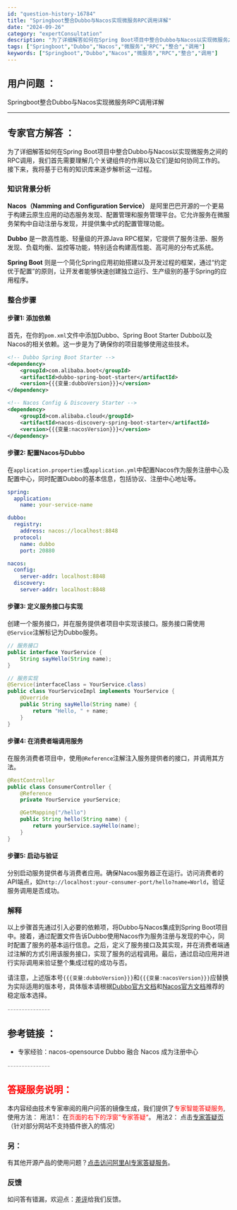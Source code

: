 ```yaml
---
id: "question-history-16784"
title: "Springboot整合Dubbo与Nacos实现微服务RPC调用详解"
date: "2024-09-26"
category: "expertConsultation"
description: "为了详细解答如何在Spring Boot项目中整合Dubbo与Nacos以实现微服务之间的RPC调用，我们首先需要理解几个关键组件的作用以及它们是如何协同工作的。接下来，我将基于已有的知识库来逐步解析这一过程。### 知识背景分析**Nacos（Namming and Configuration S"
tags: ["Springboot","Dubbo","Nacos","微服务","RPC","整合","调用"]
keywords: ["Springboot","Dubbo","Nacos","微服务","RPC","整合","调用"]
---
```


## 用户问题 ： 
 Springboot整合Dubbo与Nacos实现微服务RPC调用详解  

---------------
## 专家官方解答 ：

为了详细解答如何在Spring Boot项目中整合Dubbo与Nacos以实现微服务之间的RPC调用，我们首先需要理解几个关键组件的作用以及它们是如何协同工作的。接下来，我将基于已有的知识库来逐步解析这一过程。

### 知识背景分析

**Nacos（Namming and Configuration Service）** 是阿里巴巴开源的一个更易于构建云原生应用的动态服务发现、配置管理和服务管理平台。它允许服务在微服务架构中自动注册与发现，并提供集中式的配置管理功能。

**Dubbo** 是一款高性能、轻量级的开源Java RPC框架，它提供了服务注册、服务发现、负载均衡、监控等功能，特别适合构建高性能、高可用的分布式系统。

**Spring Boot** 则是一个简化Spring应用初始搭建以及开发过程的框架，通过“约定优于配置”的原则，让开发者能够快速创建独立运行、生产级别的基于Spring的应用程序。

### 整合步骤

#### 步骤1: 添加依赖

首先，在你的`pom.xml`文件中添加Dubbo、Spring Boot Starter Dubbo以及Nacos的相关依赖。这一步是为了确保你的项目能够使用这些技术。

```xml
<!-- Dubbo Spring Boot Starter -->
<dependency>
    <groupId>com.alibaba.boot</groupId>
    <artifactId>dubbo-spring-boot-starter</artifactId>
    <version>{{{变量:dubboVersion}}}</version>
</dependency>

<!-- Nacos Config & Discovery Starter -->
<dependency>
    <groupId>com.alibaba.cloud</groupId>
    <artifactId>nacos-discovery-spring-boot-starter</artifactId>
    <version>{{{变量:nacosVersion}}}</version>
</dependency>
```

#### 步骤2: 配置Nacos与Dubbo

在`application.properties`或`application.yml`中配置Nacos作为服务注册中心及配置中心，同时配置Dubbo的基本信息，包括协议、注册中心地址等。

```yaml
spring:
  application:
    name: your-service-name

dubbo:
  registry:
    address: nacos://localhost:8848
  protocol:
    name: dubbo
    port: 20880

nacos:
  config:
    server-addr: localhost:8848
  discovery:
    server-addr: localhost:8848
```

#### 步骤3: 定义服务接口与实现

创建一个服务接口，并在服务提供者项目中实现该接口。服务接口需使用`@Service`注解标记为Dubbo服务。

```java
// 服务接口
public interface YourService {
    String sayHello(String name);
}

// 服务实现
@Service(interfaceClass = YourService.class)
public class YourServiceImpl implements YourService {
    @Override
    public String sayHello(String name) {
        return "Hello, " + name;
    }
}
```

#### 步骤4: 在消费者端调用服务

在服务消费者项目中，使用`@Reference`注解注入服务提供者的接口，并调用其方法。

```java
@RestController
public class ConsumerController {
    @Reference
    private YourService yourService;

    @GetMapping("/hello")
    public String hello(String name) {
        return yourService.sayHello(name);
    }
}
```

#### 步骤5: 启动与验证

分别启动服务提供者与消费者应用。确保Nacos服务器正在运行。访问消费者的API端点，如`http://localhost:your-consumer-port/hello?name=World`，验证服务调用是否成功。

### 解释

以上步骤首先通过引入必要的依赖项，将Dubbo与Nacos集成到Spring Boot项目中。接着，通过配置文件告诉Dubbo使用Nacos作为服务注册与发现的中心，同时配置了服务的基本运行信息。之后，定义了服务接口及其实现，并在消费者端通过注解的方式引用该服务接口，实现了服务的远程调用。最后，通过启动应用并进行实际调用来验证整个集成过程的成功与否。

请注意，上述版本号`{{{变量:dubboVersion}}}`和`{{{变量:nacosVersion}}}`应替换为实际适用的版本号，具体版本请根据[Dubbo官方文档](https://github.com/apache/dubbo)和[Nacos官方文档](https://nacos.io/zh-cn/)推荐的稳定版本选择。


<font color="#949494">---------------</font> 


## 参考链接 ：

* 专家经验：nacos-opensource Dubbo 融合 Nacos 成为注册中心 


 <font color="#949494">---------------</font> 
 


## <font color="#FF0000">答疑服务说明：</font> 

本内容经由技术专家审阅的用户问答的镜像生成，我们提供了<font color="#FF0000">专家智能答疑服务</font>,使用方法：
用法1： 在<font color="#FF0000">页面的右下的浮窗”专家答疑“</font>。
用法2： 点击[专家答疑页](https://answer.opensource.alibaba.com/docs/intro)（针对部分网站不支持插件嵌入的情况）
### 另：


有其他开源产品的使用问题？[点击访问阿里AI专家答疑服务](https://answer.opensource.alibaba.com/docs/intro)。
### 反馈
如问答有错漏，欢迎点：[差评](https://ai.nacos.io/user/feedbackByEnhancerGradePOJOID?enhancerGradePOJOId=16788)给我们反馈。
